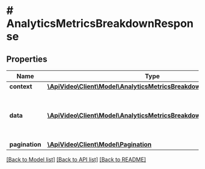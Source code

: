 # # AnalyticsMetricsBreakdownResponse

## Properties

Name | Type | Description | Notes
------------ | ------------- | ------------- | -------------
**context** | [**\ApiVideo\Client\Model\AnalyticsMetricsBreakdownResponseContext**](AnalyticsMetricsBreakdownResponseContext.md) |  |
**data** | [**\ApiVideo\Client\Model\AnalyticsMetricsBreakdownResponseData[]**](AnalyticsMetricsBreakdownResponseData.md) | Returns an array of dimensions and their respective metrics. |
**pagination** | [**\ApiVideo\Client\Model\Pagination**](Pagination.md) |  |

[[Back to Model list]](../../README.md#models) [[Back to API list]](../../README.md#endpoints) [[Back to README]](../../README.md)
